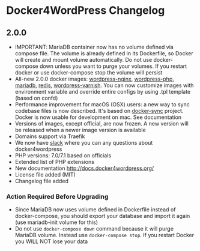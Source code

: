# Docker4WordPress Changelog

## 2.0.0

* IMPORTANT: MariaDB container now has no volume defined via compose file. The volume is already defined in its Dockerfile, so Docker will create and mount volume automatically. Do not use docker-compose down unless you want to purge your volumes. If you restart docker or use docker-compose stop the volume will persist
* All-new 2.0.0 docker images: [wordpress-nginx](https://github.com/wodby/wordpress-nginx/), [wordpress-php](https://github.com/wodby/wordpress-php/), [mariadb](https://github.com/wodby/mariadb/), [redis](https://github.com/wodby/redis/), [wordpress-varnish](https://github.com/wodby/wordpress-varnish/). You can now customize images with environment variable and override entire configs by using .tpl template (based on confd)
* Performance improvement for macOS (OSX) users: a new way to sync codebase files is now described. It's based on [docker-sync](https://github.com/EugenMayer/docker-sync/) project. Docker is now usable for development on mac. See documentation
* Versions of images, except official, are now frozen. A new version will be released when a newer image version is available
* Domains support via Traefik
* We now have [slack](https://slack.wodby.com/) where you can any questions about docker4wordpress
* PHP versions: 7.0/7.1 based on officials
* Extended list of PHP extensions
* New documentation http://docs.docker4wordpress.org/
* License file added (MIT)
* Changelog file added

### Action Required Before Upgrading

* Since MariaDB now uses volume defined in Dockerfile instead of docker-compose, you should export your database and import it again (use mariadb-init volume for this)
* Do not use `docker-compose down` command because it will purge MariaDB volume. Instead use `docker-compose stop`. If you restart Docker you WILL NOT lose your data